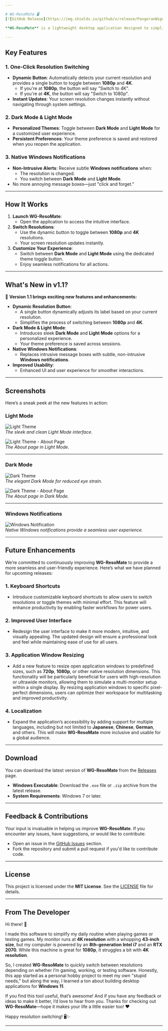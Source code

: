 ```yaml
---

# WG-ResoMate 🖥️
[![GitHub Release](https://img.shields.io/github/v/release/PangeranWiguan/WG-ResoMate?label=Latest%20Release)](https://github.com/PangeranWiguan/WG-ResoMate/releases)

**WG-ResoMate** is a lightweight desktop application designed to simplify screen resolution management. With a focus on simplicity and efficiency, this tool allows users to switch between **1080p (Full HD)** and **4K (UHD)** resolutions seamlessly, while also offering modern features like **Dark Mode**, **Light Mode**, and **native Windows notifications**.

---
```


## **Key Features**
### **1. One-Click Resolution Switching**
- **Dynamic Button**: Automatically detects your current resolution and provides a single button to toggle between **1080p** and **4K**.
  - If you're at **1080p**, the button will say "Switch to 4K".
  - If you're at **4K**, the button will say "Switch to 1080p".
- **Instant Updates**: Your screen resolution changes instantly without navigating through system settings.

### **2. Dark Mode & Light Mode**
- **Personalized Themes**: Toggle between **Dark Mode** and **Light Mode** for a customized user experience.
- **Persistent Preferences**: Your theme preference is saved and restored when you reopen the application.

### **3. Native Windows Notifications**
- **Non-Intrusive Alerts**: Receive subtle **Windows notifications** when:
  - The resolution is changed.
  - You switch between **Dark Mode** and **Light Mode**.
- No more annoying message boxes—just "click and forget."

---

## **How It Works**
1. **Launch WG-ResoMate**:
   - Open the application to access the intuitive interface.
2. **Switch Resolutions**:
   - Use the dynamic button to toggle between **1080p** and **4K** resolutions.
   - Your screen resolution updates instantly.
3. **Customize Your Experience**:
   - Switch between **Dark Mode** and **Light Mode** using the dedicated theme toggle button.
   - Enjoy seamless notifications for all actions.

---

## **What's New in v1.1?**
🎉 **Version 1.1 brings exciting new features and enhancements:**
- **Dynamic Resolution Button**:
  - A single button dynamically adjusts its label based on your current resolution.
  - Simplifies the process of switching between **1080p** and **4K**.
- **Dark Mode & Light Mode**:
  - Introduces sleek **Dark Mode** and **Light Mode** options for a personalized experience.
  - Your theme preference is saved across sessions.
- **Native Windows Notifications**:
  - Replaces intrusive message boxes with subtle, non-intrusive **Windows notifications**.
- **Improved Usability**:
  - Enhanced UI and user experience for smoother interactions.

---

## **Screenshots**
Here’s a sneak peek at the new features in action:

### **Light Mode**
![Light Theme](/Screenshots/version-1.1/01-light-theme.png)  
*The sleek and clean Light Mode interface.*

![Light Theme - About Page](/Screenshots/version-1.1/02-light-theme-about-page.png)  
*The About page in Light Mode.*

---

### **Dark Mode**
![Dark Theme](/Screenshots/version-1.1/03-dark-theme.png)  
*The elegant Dark Mode for reduced eye strain.*

![Dark Theme - About Page](/Screenshots/version-1.1/04-dark-theme-about-page.png)  
*The About page in Dark Mode.*

---

### **Windows Notifications**
![Windows Notification](/Screenshots/version-1.1/05-windows-notification.png)  
*Native Windows notifications provide a seamless user experience.*

---

## **Future Enhancements**
We’re committed to continuously improving **WG-ResoMate** to provide a more seamless and user-friendly experience. Here’s what we have planned for upcoming releases:

### **1. Keyboard Shortcuts**
- Introduce customizable keyboard shortcuts to allow users to switch resolutions or toggle themes with minimal effort. This feature will enhance productivity by enabling faster workflows for power users.

### **2. Improved User Interface**
- Redesign the user interface to make it more modern, intuitive, and visually appealing. The updated design will ensure a professional look and feel while maintaining ease of use for all users.

### **3. Application Window Resizing**
- Add a new feature to resize open application windows to predefined sizes, such as **720p**, **1080p**, or other native resolution dimensions. This functionality will be particularly beneficial for users with high-resolution or ultrawide monitors, allowing them to simulate a multi-monitor setup within a single display. By resizing application windows to specific pixel-perfect dimensions, users can optimize their workspace for multitasking and improved productivity.

### **4. Localization**
- Expand the application’s accessibility by adding support for multiple languages, including but not limited to **Japanese**, **Chinese**, **German**, and others. This will make **WG-ResoMate** more inclusive and usable for a global audience.

---

## **Download**
You can download the latest version of **WG-ResoMate** from the [Releases](https://github.com/PangeranWiguan/WG-ResoMate/releases) page.
- **Windows Executable**: Download the `.exe` file or `.zip` archive from the latest release.
- **System Requirements**: Windows 7 or later.

---

## **Feedback & Contributions**
Your input is invaluable in helping us improve **WG-ResoMate**. If you encounter any issues, have suggestions, or would like to contribute:
- Open an issue in the [GitHub Issues](https://github.com/PangeranWiguan/WG-ResoMate/issues) section.
- Fork the repository and submit a pull request if you'd like to contribute code.

---

## **License**
This project is licensed under the **MIT License**. See the [LICENSE](LICENSE) file for details.

---

## **From The Developer**
Hi there! 👋  

I made this software to simplify my daily routine when playing games or testing games. My monitor runs at **4K resolution** with a whopping **43-inch size**, but my computer is powered by an **8th-generation Intel i7** and an **RTX 2070**. While this machine is great for **1080p**, it struggles a bit with **4K resolution**.  

So, I created **WG-ResoMate** to quickly switch between resolutions depending on whether I’m gaming, working, or testing software. Honestly, this app started as a personal hobby project to meet my own "stupid needs," but along the way, I learned a ton about building desktop applications for **Windows 11**.  

If you find this tool useful, that’s awesome! And if you have any feedback or ideas to make it better, I’d love to hear from you. Thanks for checking out **WG-ResoMate**—hope it makes your life a little easier too! ❤️  

Happy resolution switching! 🖥️✨

---